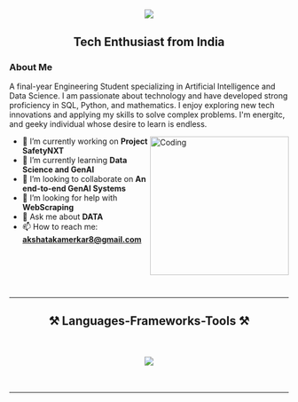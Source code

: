 
<h1 align="center">
    <img src="https://readme-typing-svg.herokuapp.com/?font=Righteous&size=35&center=true&vCenter=true&width=500&height=70&duration=4000&lines=Hi+There!+👋;+I'm+Akshata+Kamerkar!;" />
</h1>

<h2 align="center"><strong>Tech Enthusiast from India</strong></h2>


### About Me 
A final-year Engineering Student specializing in Artificial Intelligence and Data Science. I am passionate about technology and have developed strong proficiency in SQL, Python, and mathematics. I enjoy exploring new tech innovations and applying my skills to solve complex problems. I'm energitc, and geeky individual whose desire to learn is endless.

<img align="right" alt="Coding" width="250" src="https://media.giphy.com/media/LaVp0AyqR5bGsC5Cbm/giphy.gif">


  - 🔭 I’m currently working on **Project SafetyNXT**
  - 🌱 I’m currently learning **Data Science and GenAI**
  - 👯 I’m looking to collaborate on **An end-to-end GenAI Systems**
  - 🤔 I’m looking for help with **WebScraping**
  - 💬 Ask me about **DATA**
  - 📫 How to reach me: **akshatakamerkar8@gmail.com**

<br>
<br>
<br>
<br>
<hr>
<h2 align="center">⚒️ Languages-Frameworks-Tools ⚒️</h2>
<br>
<br>
<div align="center">
    <img src="https://skillicons.dev/icons?i=python,cpp,r,django,flask,mysql,sqlite,mongodb,pytorch,sklearn,tensorflow,html,css,bootstrap,tailwind,js,opencv,linux,anaconda,github,vscode,pycharm,gitlab,snowflake,typescript,langchain,autogen,crewai" />
</div>
<br>
<br>
<hr/>
